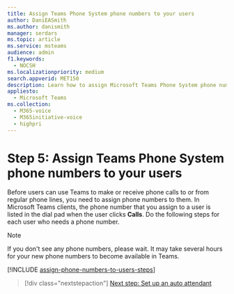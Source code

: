 ```yaml
---
title: Assign Teams Phone System phone numbers to your users
author: DaniEASmith
ms.author: danismith
manager: serdars
ms.topic: article
ms.service: msteams
audience: admin
f1.keywords: 
  - NOCSH
ms.localizationpriority: medium
search.appverid: MET150
description: Learn how to assign Microsoft Teams Phone System phone numbers to users in your organization.
appliesto: 
  - Microsoft Teams
ms.collection: 
  - M365-voice
  - M365initiative-voice
  - highpri
---
```


# Step 5: Assign Teams Phone System phone numbers to your users

Before users can use Teams to make or receive phone calls to or from regular phone lines, you need to assign phone numbers to them. In Microsoft Teams clients, the phone number that you assign to a user is listed in the dial pad when the user clicks **Calls**. Do the following steps for each user who needs a phone number.

> [!NOTE]
> If you don't see any phone numbers, please wait. It may take several hours for your new phone numbers to become available in Teams.

[!INCLUDE [assign-phone-numbers-to-users-steps](../includes/assign-phone-numbers-to-users-steps.md)]

> [!div class="nextstepaction"]
> [Next step: Set up an auto attendant](set-up-auto-attendant.md?tabs=general-info)
